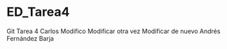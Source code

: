 # ED_Tarea4
Git Tarea 4
Carlos
Modifico
Modificar otra vez
Modificar de nuevo
Andrés Fernández Barja
